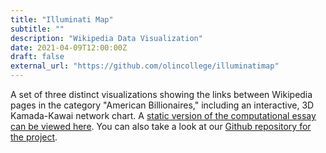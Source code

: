 ```yaml
---
title: "Illuminati Map"
subtitle: ""
description: "Wikipedia Data Visualization"
date: 2021-04-09T12:00:00Z
draft: false
external_url: "https://github.com/olincollege/illuminatimap"
---
```


A set of three distinct visualizations showing the links between Wikipedia pages in the category "American Billionaires," including an interactive, 3D Kamada-Kawai network chart. A [static version of the computational essay can be viewed here](https://olincollege.github.io/illuminatimap/computational_essay.html). You can also take a look at our [Github repository for the project](https://github.com/olincollege/illuminatimap).
